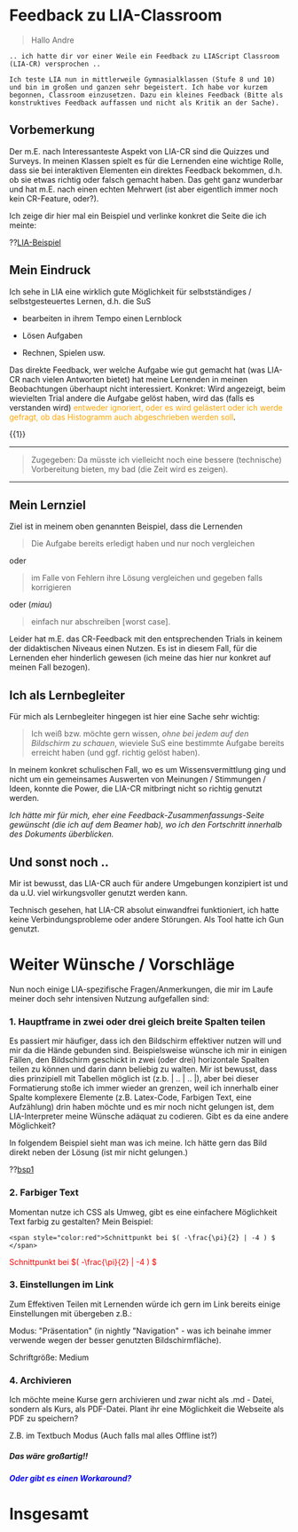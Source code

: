 <!--
author: Christian Golnik

language: de

link: https://gist.githubusercontent.com/andre-dietrich/3c69f68b2c4d80c8c6eb177229ae1ae8/raw/31cde15c4a7f3c2eda7d5ebdea440205f366acad/hideCircle.css

-->

# Feedback zu LIA-Classroom


> Hallo Andre

    .. ich hatte dir vor einer Weile ein Feedback zu LIAScript Classroom (LIA-CR) versprochen .. 

    Ich teste LIA nun in mittlerweile Gymnasialklassen (Stufe 8 und 10) und bin im großen und ganzen sehr begeistert. Ich habe vor kurzem begonnen, Classroom einzusetzen. Dazu ein kleines Feedback (Bitte als konstruktives Feedback auffassen und nicht als Kritik an der Sache).

## Vorbemerkung

Der m.E. nach Interessanteste Aspekt von LIA-CR sind die Quizzes und Surveys. In meinen Klassen spielt es für die Lernenden eine wichtige Rolle, dass sie bei interaktiven Elementen ein direktes Feedback bekommen, d.h. ob sie etwas richtig oder falsch gemacht haben. Das geht ganz wunderbar und hat m.E. nach einen echten Mehrwert (ist aber eigentlich immer noch kein CR-Feature, oder?). 

Ich zeige dir hier mal ein Beispiel und verlinke konkret die Seite die ich meinte:

??[LIA-Beispiel](https://liascript.github.io/nightly/?https://raw.githubusercontent.com/wulstbug/Klotzsche/master/01_Physik/Kl.8_2023_2024/P_11_12_Auftrieb/P_11_12_Auftrieb.md#6)

## Mein Eindruck

Ich sehe in LIA eine wirklich gute Möglichkeit für selbstständiges / selbstgesteuertes Lernen, d.h. die SuS     

 - bearbeiten in ihrem Tempo einen Lernblock

 - Lösen Aufgaben

 - Rechnen, Spielen usw. 
    
Das direkte Feedback, wer welche Aufgabe wie gut gemacht hat (was LIA-CR nach vielen Antworten bietet) hat meine Lernenden in meinen Beobachtungen überhaupt nicht interessiert. Konkret: Wird angezeigt, beim wievielten Trial andere die Aufgabe gelöst haben, wird das (falls es verstanden wird) <span style="color:orange">entweder ignoriert, oder es wird gelästert oder ich werde gefragt, ob das Histogramm auch abgeschrieben werden soll</span>. 

{{1}}
***************
> Zugegeben: Da müsste ich vielleicht noch eine bessere (technische) Vorbereitung bieten, my bad (die Zeit wird es zeigen).
***************

## Mein Lernziel

Ziel ist in meinem oben genannten Beispiel, dass die Lernenden 

> Die Aufgabe bereits erledigt haben und nur noch vergleichen 

oder 

> im Falle von Fehlern ihre Lösung vergleichen und gegeben falls korrigieren 

oder (_miau_)

> einfach nur abschreiben [worst case]. 

Leider hat m.E. das CR-Feedback mit den entsprechenden Trials in keinem der didaktischen Niveaus einen Nutzen. Es ist in diesem Fall, für die Lernenden eher hinderlich gewesen (ich meine das hier nur konkret auf meinen Fall bezogen).

## Ich als Lernbegleiter

Für mich als Lernbegleiter hingegen ist hier eine Sache sehr wichtig: 

> Ich weiß bzw. möchte gern wissen, _ohne bei jedem auf den Bildschirm zu schauen_, wieviele SuS eine bestimmte Aufgabe bereits erreicht haben (und ggf. richtig gelöst haben). 

In meinem konkret schulischen Fall, wo es um Wissensvermittlung ging und nicht um ein gemeinsames Auswerten von Meinungen / Stimmungen / Ideen, konnte die Power, die LIA-CR mitbringt nicht so richtig genutzt werden. 

_Ich hätte mir für mich, eher eine Feedback-Zusammenfassungs-Seite gewünscht (die ich auf dem Beamer hab), wo ich den Fortschritt innerhalb des Dokuments überblicken._

## Und sonst noch ..

Mir ist bewusst, das LIA-CR auch für andere Umgebungen konzipiert ist und da u.U. viel wirkungsvoller genutzt werden kann.

Technisch gesehen, hat LIA-CR absolut einwandfrei funktioniert, ich hatte keine Verbindungsprobleme oder andere Störungen. Als Tool hatte ich Gun genutzt.

# Weiter Wünsche / Vorschläge

Nun noch einige LIA-spezifische Fragen/Anmerkungen, die mir im Laufe meiner doch sehr intensiven Nutzung aufgefallen sind:

### 1. Hauptframe in zwei oder drei gleich breite Spalten teilen

Es passiert mir häufiger, dass ich den Bildschirm effektiver nutzen will und mir da die Hände gebunden sind. Beispielsweise wünsche ich mir in einigen Fällen, den Bildschirm geschickt in zwei (oder drei) horizontale Spalten teilen zu können und darin dann beliebig zu walten. Mir ist bewusst, dass dies prinzipiell mit Tabellen möglich ist (z.b. | .. | .. |), aber bei dieser Formatierung stoße ich immer wieder an grenzen, weil ich innerhalb einer Spalte komplexere Elemente (z.B. Latex-Code, Farbigen Text, eine Aufzählung) drin haben möchte und es mir noch nicht gelungen ist, dem LIA-Interpreter meine Wünsche adäquat zu codieren. Gibt es da eine andere Möglichkeit?

In folgendem Beispiel sieht man was ich meine. Ich hätte gern das Bild direkt neben der Lösung (ist mir nicht gelungen.)

??[bsp1](https://liascript.github.io/nightly/?https://raw.githubusercontent.com/wulstbug/Klotzsche/master/Skripte/LIA/bsp1.md)

### 2. Farbiger Text 

Momentan nutze ich CSS als Umweg, gibt es eine einfachere Möglichkeit Text farbig zu gestalten? Mein Beispiel:

`<span style="color:red">Schnittpunkt bei $( -\frac{\pi}{2} | -4 ) $ </span>`

<span style="color:red">Schnittpunkt bei $( -\frac{\pi}{2} | -4 ) $ </span>



### 3. Einstellungen im Link

Zum Effektiven Teilen mit Lernenden würde ich gern im Link bereits einige Einstellungen mit übergeben z.B.:

Modus: "Präsentation" (in nightly "Navigation" - was ich beinahe immer verwende wegen der besser genutzten Bildschirmfläche).

Schriftgröße: Medium

### 4. Archivieren

Ich möchte meine Kurse gern archivieren und zwar nicht als .md - Datei, sondern als Kurs, als PDF-Datei. Plant ihr eine Möglichkeit die Webseite als PDF zu speichern? 

Z.B. im Textbuch Modus (Auch falls mal alles Offline ist?) 

<span style="color:orange">***<H5>Das wäre großartig!!</H5>***</span>

<span style="color:blue">***Oder gibt es einen Workaround?***</span>

# Insgesamt